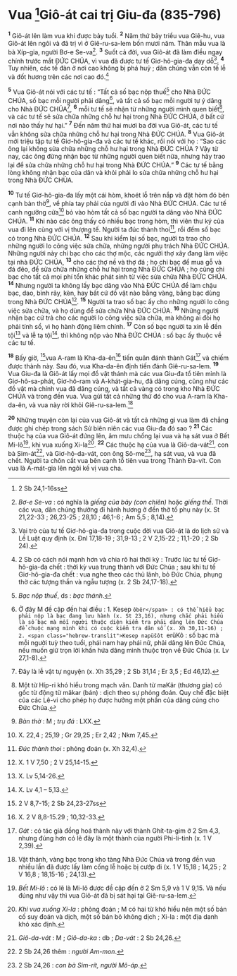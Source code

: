 # Vua [^1*]Giô-át cai trị Giu-đa (835-796)
<sup><b>1</b></sup> Giô-át lên làm vua khi được bảy tuổi. <sup><b>2</b></sup> Năm thứ bảy triều vua Giê-hu, vua Giô-át lên ngôi và đã trị vì ở Giê-ru-sa-lem bốn mươi năm. Thân mẫu vua là bà Xíp-gia, người Bơ-e Se-va[^1]. <sup><b>3</b></sup> Suốt cả đời, vua Giô-át đã làm điều ngay chính trước mắt ĐỨC CHÚA, vì vua đã được tư tế Giơ-hô-gia-đa dạy dỗ[^2]. <sup><b>4</b></sup> Tuy nhiên, các tế đàn ở nơi cao không bị phá huỷ ; dân chúng vẫn còn tế lễ và đốt hương trên các nơi cao đó.[^3]

<sup><b>5</b></sup> Vua Giô-át nói với các tư tế : “Tất cả số bạc nộp thuế[^4] cho Nhà ĐỨC CHÚA, số bạc mỗi người phải dâng[^5], và tất cả số bạc mỗi người tự ý dâng cho Nhà ĐỨC CHÚA[^6], <sup><b>6</b></sup> mỗi tư tế sẽ nhận từ những người mình quen biết[^7], và các tư tế sẽ sửa chữa những chỗ hư hại trong Nhà ĐỨC CHÚA, ở bất cứ nơi nào thấy hư hại.” <sup><b>7</b></sup> Đến năm thứ hai mươi ba đời vua Giô-át, các tư tế vẫn không sửa chữa những chỗ hư hại trong Nhà ĐỨC CHÚA. <sup><b>8</b></sup> Vua Giô-át mới triệu tập tư tế Giơ-hô-gia-đa và các tư tế khác, rồi nói với họ : “Sao các ông lại không sửa chữa những chỗ hư hại trong Nhà ĐỨC CHÚA ? Vậy từ nay, các ông đừng nhận bạc từ những người quen biết nữa, nhưng hãy trao lại để sửa chữa những chỗ hư hại trong Nhà ĐỨC CHÚA.” <sup><b>9</b></sup> Các tư tế bằng lòng không nhận bạc của dân và khỏi phải lo sửa chữa những chỗ hư hại trong Nhà ĐỨC CHÚA.

<sup><b>10</b></sup> Tư tế Giơ-hô-gia-đa lấy một cái hòm, khoét lỗ trên nắp và đặt hòm đó bên cạnh bàn thờ[^8], về phía tay phải của người đi vào Nhà ĐỨC CHÚA. Các tư tế canh ngưỡng cửa[^9] bỏ vào hòm tất cả số bạc người ta dâng vào Nhà ĐỨC CHÚA. <sup><b>11</b></sup> Khi nào các ông thấy có nhiều bạc trong hòm, thì viên thư ký của vua đi lên cùng với vị thượng tế. Người ta đúc thành thoi[^10], rồi đếm số bạc có trong Nhà ĐỨC CHÚA. <sup><b>12</b></sup> Sau khi kiểm lại số bạc, người ta trao cho những người lo công việc sửa chữa, những người phụ trách Nhà ĐỨC CHÚA. Những người này chi bạc cho các thợ mộc, các người thợ xây đang làm việc tại nhà ĐỨC CHÚA, <sup><b>13</b></sup> cho các thợ nề và thợ đá ; họ chi bạc để mua gỗ và đá đẽo, để sửa chữa những chỗ hư hại trong Nhà ĐỨC CHÚA ; họ cũng chi bạc cho tất cả mọi phí tổn khác phát sinh từ việc sửa chữa Nhà ĐỨC CHÚA. <sup><b>14</b></sup> Nhưng người ta không lấy bạc dâng vào Nhà ĐỨC CHÚA để làm chậu bạc, dao, bình rảy, kèn, hay bất cứ đồ vật nào bằng vàng, bằng bạc dùng trong Nhà ĐỨC CHÚA[^11]. <sup><b>15</b></sup> Người ta trao số bạc ấy cho những người lo công việc sửa chữa, và họ dùng để sửa chữa Nhà ĐỨC CHÚA. <sup><b>16</b></sup> Những người nhận bạc cứ trả cho các người lo công việc sửa chữa, mà không ai đòi họ phải tính sổ, vì họ hành động liêm chính. <sup><b>17</b></sup> Còn số bạc người ta xin lễ đền tội[^12] và lễ tạ tội[^13], thì không nộp vào Nhà ĐỨC CHÚA : số bạc ấy thuộc về các tư tế.

<sup><b>18</b></sup> Bấy giờ, [^2*]vua A-ram là Kha-da-ên[^14] tiến quân đánh thành Gát[^15] và chiếm được thành này. Sau đó, vua Kha-da-ên định tiến đánh Giê-ru-sa-lem. <sup><b>19</b></sup> Vua Giu-đa là Giô-át lấy mọi đồ vật thánh mà các vua Giu-đa tổ tiên mình là Giơ-hô-sa-phát, Giơ-hô-ram và A-khát-gia-hu, đã dâng cúng, cũng như các đồ vật mà chính vua đã dâng cúng, và tất cả vàng có trong kho Nhà ĐỨC CHÚA và trong đền vua. Vua gửi tất cả những thứ đó cho vua A-ram là Kha-da-ên, và vua này rời khỏi Giê-ru-sa-lem.[^16]

<sup><b>20</b></sup> Những truyện còn lại của vua Giô-át và tất cả những gì vua làm đã chẳng được ghi chép trong sách Sử biên niên các vua Giu-đa đó sao ? <sup><b>21</b></sup> Các thuộc hạ của vua Giô-át đứng lên, âm mưu chống lại vua và hạ sát vua ở Bết Mi-lô[^17], khi vua xuống Xi-la[^18]. <sup><b>22</b></sup> Các thuộc hạ của vua là Giô-da-vát[^19], con bà Sim-át[^20], và Giơ-hô-da-vát, con ông Sô-me[^21], hạ sát vua, và vua đã chết. Người ta chôn cất vua bên cạnh tổ tiên vua trong Thành Đa-vít. Con vua là A-mát-gia lên ngôi kế vị vua cha.

[^1]: <i>Bơ-e Se-va</i> : có nghĩa là <i>giếng của bảy (con chiên)</i> hoặc <i>giếng thề</i>. Thời các vua, dân chúng thường đi hành hương ở đền thờ tổ phụ này (x. St 21,22-33 ; 26,23-25 ; 28,10 ; 46,1-6 ; Am 5,5 ; 8,14).
[^2]: Vai trò của tư tế Giơ-hô-gia-đa trong cuộc đời vua Giô-át là do lịch sử và Lề Luật quy định (x. Đnl 17,18-19 ; 31,9-13 ; 2 V 2,15-22 ; 11,1-20 ; 2 Sb 24).
[^3]: 2 Sb có cách nói mạnh hơn và chia rõ hai thời kỳ : Trước lúc tư tế Giơ-hô-gia-đa chết : thời kỳ vua trung thành với Đức Chúa ; sau khi tư tế Giơ-hô-gia-đa chết : vua nghe theo các thủ lãnh, bỏ Đức Chúa, phụng thờ các tượng thần và ngẫu tượng (x. 2 Sb 24,17-18).
[^4]: <i>Bạc nộp thuế</i>, ds : <i>bạc thánh</i>.
[^5]: Ở đây M đề cập đến hai điều : 1. <span class="hebrew-translit">Kesep `ôbër</span> : có thể hiểu bạc phải nộp là bạc đang lưu hành (x. St 23,16), nhưng chắc phải hiểu là số bạc mà mỗi người thuộc diện kiểm tra phải dâng lên Đức Chúa để chuộc mạng mình khi có cuộc kiểm tra dân số (x. Xh 30,11-16) ; 2. <span class="hebrew-translit">Kesep napüšôt `erüKô</span> : số bạc mà mỗi người tuỳ theo tuổi, phái nam hay phái nữ, phải dâng lên Đức Chúa, nếu muốn giữ trọn lời khấn hứa dâng mình thuộc trọn về Đức Chúa (x. Lv 27,1-8).
[^6]: Đây là lễ vật tự nguyện (x. Xh 35,29 ; 2 Sb 31,14 ; Er 3,5 ; Ed 46,12).
[^7]: Một từ Híp-ri khó hiểu trong mạch văn. Danh từ <span class="hebrew-translit">maKär</span> (thương gia) có gốc từ động từ <span class="hebrew-translit">mäkar</span> (bán) : dịch theo sự phỏng đoán. Quy chế đặc biệt của các Lê-vi cho phép họ được hưởng một phần của dâng cúng cho Đức Chúa.
[^8]: <i>Bàn thờ</i> : M ; <i>trụ đá</i> : LXX.
[^9]: X. 22,4 ; 25,19 ; Gr 29,25 ; Er 2,42 ; Nkm 7,45.
[^10]: <i>Đúc thành thoi</i> : phỏng đoán (x. Xh 32,4).
[^11]: X. 1 V 7,50 ; 2 V 25,14-15.
[^12]: X. Lv 5,14-26.
[^13]: X. Lv 4,1 – 5,13.
[^14]: X. 2 V 8,8-15.29 ; 10,32-33.
[^15]: <i>Gát</i> : có tác giả đồng hoá thành này với thành Ghít-ta-gim ở 2 Sm 4,3, nhưng đúng hơn có lẽ đây là một thành của người Phi-li-tinh (x. 1 V 2,39).
[^16]: Vật thánh, vàng bạc trong kho tàng Nhà Đức Chúa và trong đền vua nhiều lần đã được lấy làm cống lễ hoặc bị cướp đi (x. 1 V 15,18 ; 14,25 ; 2 V 16,8 ; 18,15-16 ; 24,13).
[^17]: <i>Bết Mi-lô</i> : có lẽ là Mi-lô được đề cập đến ở 2 Sm 5,9 và 1 V 9,15. Và nếu đúng như vậy thì vua Giô-át đã bị sát hại tại Giê-ru-sa-lem.
[^18]: <i>Khi vua xuống Xi-la</i> : phỏng đoán ; M có hai từ khó hiểu nên một số bản cố suy đoán và dịch, một số bản bỏ không dịch ; Xi-la : một địa danh khó xác định.
[^19]: <i>Giô-da-vát</i> : M ; <i>Giô-da-ka</i> : db ; <i>Da-vát</i> : 2 Sb 24,26.
[^20]: 2 Sb 24,26 thêm : <i>người Am-mon</i>.
[^21]: 2 Sb 24,26 : <i>con bà Sim-rít, người Mô-áp</i>.
[^1*]: 2 Sb 24,1-16ss
[^2*]: 2 V 8,7-15; 2 Sb 24,23-27ss
